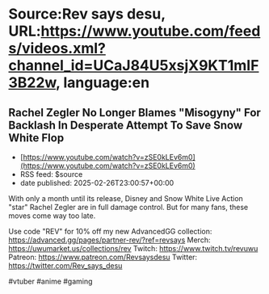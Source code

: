 # Source:Rev says desu, URL:https://www.youtube.com/feeds/videos.xml?channel_id=UCaJ84U5xsjX9KT1mIF3B22w, language:en

## Rachel Zegler No Longer Blames "Misogyny" For Backlash In Desperate Attempt To Save Snow White Flop
 - [https://www.youtube.com/watch?v=zSE0kLEv6m0](https://www.youtube.com/watch?v=zSE0kLEv6m0)
 - RSS feed: $source
 - date published: 2025-02-26T23:00:57+00:00

With only a month until its release, Disney and Snow White Live Action "star" Rachel Zegler are in full damage control. But for many fans, these moves come way too late.

Use code "REV" for 10% off my new AdvancedGG collection: https://advanced.gg/pages/partner-rev/?ref=revsays
Merch: https://uwumarket.us/collections/rev
Twitch: https://www.twitch.tv/revuwu
Patreon: https://www.patreon.com/Revsaysdesu
Twitter: https://twitter.com/Rev_says_desu

#vtuber 
#anime 
#gaming

